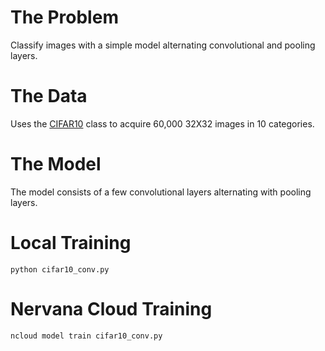 # The Problem

Classify images with a simple model alternating convolutional and pooling
layers.

# The Data

Uses the [CIFAR10](http://neon.nervanasys.com/docs/latest/datasets.html#cifar10)
class to acquire 60,000 32X32 images in 10 categories.

# The Model

The model consists of a few convolutional layers alternating with pooling
layers.

# Local Training

`python cifar10_conv.py`

# Nervana Cloud Training

`ncloud model train cifar10_conv.py`
